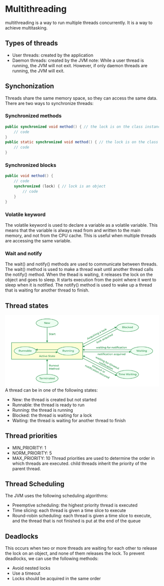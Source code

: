 # Multithreading
multithreading is a way to run multiple threads concurrently. It is a way to achieve multitasking.

## Types of threads
- User threads: created by the application
- Daemon threads: created by the JVM
note: While a user thread is running, the JVM will not exit. However, if only daemon threads are running, the JVM will exit.

## Synchonization
Threads share the same memory space, so they can access the same data. 
There are two ways to synchronize threads:
### Synchronized methods
```java
public synchronized void method() { // the lock is on the class instance
    // code
}
public static synchronized void method() { // the lock is on the class
    // code
}
```
### Synchronized blocks
```java
public void method() {
    // code
    synchronized (lock) { // lock is an object
        // code
    }
}
```

### Volatile keyword
The volatile keyword is used to declare a variable as a volatile variable. 
This means that the variable is always read from and written to the main memory, and not from the CPU cache. 
This is useful when multiple threads are accessing the same variable.

### Wait and notify
The wait() and notify() methods are used to communicate between threads.
The wait() method is used to make a thread wait until another thread calls the notify() method.
When the thead is waiting, it releases the lock on the object and goes to sleep. It starts execution from the point where it went to sleep when it is notified.
The notify() method is used to wake up a thread that is waiting for another thread to finish.


## Thread states
![thread-states.png](thread-states.png)
A thread can be in one of the following states:
- New: the thread is created but not started
- Runnable: the thread is ready to run
- Running: the thread is running
- Blocked: the thread is waiting for a lock
- Waiting: the thread is waiting for another thread to finish


## Thread priorities
- MIN_PRIORITY: 1
- NORM_PRIORITY: 5
- MAX_PRIORITY: 10
Thread priorities are used to determine the order in which threads are executed.
child threads inherit the priority of the parent thread.

## Thread Scheduling
The JVM uses the following scheduling algorithms:
- Preemptive scheduling: the highest priority thread is executed
- Time slicing: each thread is given a time slice to execute
- Round-robin scheduling: each thread is given a time slice to execute, and the thread that is not finished is put at the end of the queue

## Deadlocks
This occurs when two or more threads are waiting for each other to release the lock on an object, and none of them releases the lock.
To prevent deadlocks, we can use the following methods:
- Avoid nested locks
- Use a timeout
- Locks should be acquired in the same order